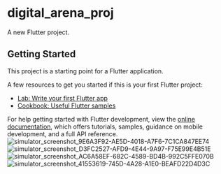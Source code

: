 # digital_arena_proj

A new Flutter project.

## Getting Started

This project is a starting point for a Flutter application.

A few resources to get you started if this is your first Flutter project:

- [Lab: Write your first Flutter app](https://docs.flutter.dev/get-started/codelab)
- [Cookbook: Useful Flutter samples](https://docs.flutter.dev/cookbook)

For help getting started with Flutter development, view the
[online documentation](https://docs.flutter.dev/), which offers tutorials,
samples, guidance on mobile development, and a full API reference.
![simulator_screenshot_9E6A3F92-AE5D-4018-A7F6-7C1CA847EE74](https://github.com/yassinBeyazid/digital_arena/assets/77000020/5252577a-8ca9-4205-8a39-7a1f2a40f701)
![simulator_screenshot_D3FC2527-AFD9-4E44-9A97-F75E99E4B51E](https://github.com/yassinBeyazid/digital_arena/assets/77000020/60ca97b7-f0b7-434c-b511-f1619fa28813)
![simulator_screenshot_AC6A58EF-682C-4589-BD4B-992C5FFE070B](https://github.com/yassinBeyazid/digital_arena/assets/77000020/c426360c-8ec7-4aed-87be-d3075b489ead)
![simulator_screenshot_41553619-745D-4A28-A1E0-BEAFD22D4D3C](https://github.com/yassinBeyazid/digital_arena/assets/77000020/8ff2898d-cbe0-4536-b35b-2c1b35dd78ea)
